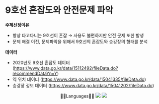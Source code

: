 # 9호선 혼잡도와 안전문제 파악

__주제선정이유__
- 항상 타고다니는 9호선이 혼잡 → 사용도 불편하지만 안전 문제 또한 발생
- 문제 해결 이전, 문제파악을 위해서 9호선의 혼잡도와 승강장의 형태를 분석

__데이터__
- 2020년도 9호선 혼잡도 데이터 (https://www.data.go.kr/data/15112492/fileData.do?recommendDataYn=Y)
- 역 위치 데이터 (https://www.data.go.kr/data/15041335/fileData.do)
- 승강장 정보 데이터 (https://www.data.go.kr/data/15041202/fileData.do)


<div align='center'>
  🧑‍💻Languages🧑‍💻
  <img src="https://img.shields.io/badge/Python-3776AB?style=flat&logo=Python&logoColor=white"/>
  <img src="https://img.shields.io/badge/Streamlit-FF4B4B?style=flat&logo=Streamlit&logoColor=white"/>
</div>
